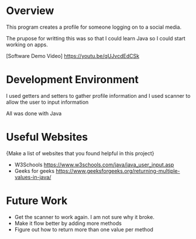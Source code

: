 # Overview

This program creates a profile for someone logging on to a social media. 

The prupose for writting this was so that I could learn Java so I could start working on apps. 

[Software Demo Video] https://youtu.be/qUJvcdEdCSk

# Development Environment

I used getters and setters to gather profile information and I used scanner to allow the user to input information

All was done with Java

# Useful Websites

{Make a list of websites that you found helpful in this project}

- W3Schools https://www.w3schools.com/java/java_user_input.asp
- Geeks for geeks https://www.geeksforgeeks.org/returning-multiple-values-in-java/

# Future Work

- Get the scanner to work again. I am not sure why it broke.
- Make it flow better by adding more methods
- Figure out how to return more than one value per method